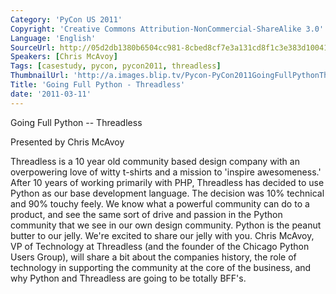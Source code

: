 ```yaml
---
Category: 'PyCon US 2011'
Copyright: 'Creative Commons Attribution-NonCommercial-ShareAlike 3.0'
Language: 'English'
SourceUrl: http://05d2db1380b6504cc981-8cbed8cf7e3a131cd8f1c3e383d10041.r93.cf2.rackcdn.com/pycon-us-2011/385_going-full-python-threadless.mp4
Speakers: [Chris McAvoy]
Tags: [casestudy, pycon, pycon2011, threadless]
ThumbnailUrl: 'http://a.images.blip.tv/Pycon-PyCon2011GoingFullPythonThreadless741.png'
Title: 'Going Full Python - Threadless'
date: '2011-03-11'
---
```

  

Going Full Python -- Threadless

Presented by Chris McAvoy

Threadless is a 10 year old community based design company with an
overpowering love of witty t-shirts and a mission to 'inspire awesomeness.'
After 10 years of working primarily with PHP, Threadless has decided to use
Python as our base development language. The decision was 10% technical and
90% touchy feely. We know what a powerful community can do to a product, and
see the same sort of drive and passion in the Python community that we see in
our own design community. Python is the peanut butter to our jelly. We're
excited to share our jelly with you. Chris McAvoy, VP of Technology at
Threadless (and the founder of the Chicago Python Users Group), will share a
bit about the companies history, the role of technology in supporting the
community at the core of the business, and why Python and Threadless are going
to be totally BFF's.

